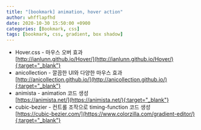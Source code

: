 ```yaml
---
title: "[bookmark] animation, hover action"
author: whfflapfhd
date: 2020-10-30 15:50:00 +0900
categories: [Bookmark, css]
tags: [bookmark, css, gradient, box shadow]
---
```


- Hover.css - 마우스 오버 효과  
   [http://ianlunn.github.io/Hover/](http://ianlunn.github.io/Hover/){:target="_blank"}
- anicollection - 깔끔한 UI와 다양한 마우스 효과  
    [http://anicollection.github.io/](http://anicollection.github.io/){:target="_blank"}
- animista - animation 코드 생성  
    [https://animista.net/](https://animista.net/){:target="_blank"}
- cubic-bezier - 컨트롤 조작으로 timing-function 코드 생성  
    [https://cubic-bezier.com/](https://www.colorzilla.com/gradient-editor/){:target="_blank"}